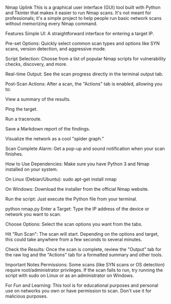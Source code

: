 Nmap Uplink
This is a graphical user interface (GUI) tool built with Python and Tkinter that makes it easier to run Nmap scans. It's not meant for professionals; it's a simple project to help people run basic network scans without memorizing every Nmap command.

Features
Simple UI: A straightforward interface for entering a target IP.

Pre-set Options: Quickly select common scan types and options like SYN scans, version detection, and aggressive mode.

Script Selection: Choose from a list of popular Nmap scripts for vulnerability checks, discovery, and more.

Real-time Output: See the scan progress directly in the terminal output tab.

Post-Scan Actions: After a scan, the "Actions" tab is enabled, allowing you to:

View a summary of the results.

Ping the target.

Run a traceroute.

Save a Markdown report of the findings.

Visualize the network as a cool "spider graph."

Scan Complete Alarm: Get a pop-up and sound notification when your scan finishes.

How to Use
Dependencies: Make sure you have Python 3 and Nmap installed on your system.

On Linux (Debian/Ubuntu): sudo apt-get install nmap

On Windows: Download the installer from the official Nmap website.

Run the script: Just execute the Python file from your terminal.

python nmap.py
Enter a Target: Type the IP address of the device or network you want to scan.

Choose Options: Select the scan options you want from the tabs.

Hit "Run Scan": The scan will start. Depending on the options and target, this could take anywhere from a few seconds to several minutes.

Check the Results: Once the scan is complete, review the "Output" tab for the raw log and the "Actions" tab for a formatted summary and other tools.

Important Notes
Permissions: Some scans (like SYN scans or OS detection) require root/administrator privileges. If the scan fails to run, try running the script with sudo on Linux or as an administrator on Windows.

For Fun and Learning: This tool is for educational purposes and personal use on networks you own or have permission to scan. Don't use it for malicious purposes.

